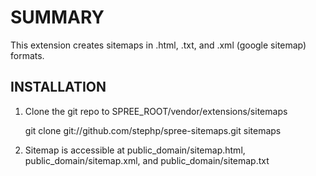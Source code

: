 SUMMARY
=======

This extension creates sitemaps in .html, .txt, and .xml (google sitemap) formats.

INSTALLATION
------------

1. Clone the git repo to SPREE_ROOT/vendor/extensions/sitemaps

      git clone git://github.com/stephp/spree-sitemaps.git sitemaps

2. Sitemap is accessible at public_domain/sitemap.html, public_domain/sitemap.xml, and public_domain/sitemap.txt
